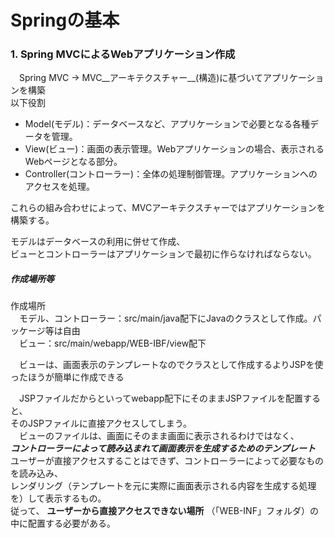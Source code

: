 # Springの基本  

### 1. Spring MVCによるWebアプリケーション作成  
　Spring MVC → MVC__アーキテクスチャー__(構造)に基づいてアプリケーションを構築  
以下役割  
* Model(モデル)：データベースなど、アプリケーションで必要となる各種データを管理。  
* View(ビュー)：画面の表示管理。Webアプリケーションの場合、表示されるWebページとなる部分。  
* Controller(コントローラー)：全体の処理制御管理。アプリケーションへのアクセスを処理。  
  

これらの組み合わせによって、MVCアーキテクスチャーではアプリケーションを構築する。  
  
モデルはデータベースの利用に併せて作成、  
ビューとコントローラーはアプリケーションで最初に作らなければならない。  
  
  
##### 作成場所等  
作成場所  
　モデル、コントローラー：src/main/java配下にJavaのクラスとして作成。パッケージ等は自由  
　ビュー：src/main/webapp/WEB-IBF/view配下  
  
　ビューは、画面表示のテンプレートなのでクラスとして作成するよりJSPを使ったほうが簡単に作成できる  
  
　JSPファイルだからといってwebapp配下にそのままJSPファイルを配置すると、  
そのJSPファイルに直接アクセスしてしまう。  
　ビューのファイルは、画面にそのまま画面に表示されるわけではなく、  
 ___コントローラーによって読み込まれて画面表示を生成するためのテンプレート___   
ユーザーが直接アクセスすることはできず、コントローラーによって必要なものを読み込み、  
レンダリング（テンプレートを元に実際に画面表示される内容を生成する処理を）して表示するもの。  
従って、 __ユーザーから直接アクセスできない場所__ （「WEB-INF」フォルダ）の中に配置する必要がある。  
